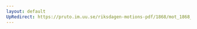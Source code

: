 ```yaml
---
layout: default
UpRedirect: https://pruto.im.uu.se/riksdagen-motions-pdf/1868/mot_1868__ak__152/mot_1868__ak__152-002.pdf
---
```

